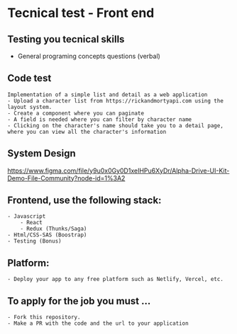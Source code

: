 # Tecnical test - Front end

## Testing you tecnical skills
* General programing concepts questions (verbal)

## Code test
    Implementation of a simple list and detail as a web application
    - Upload a character list from https://rickandmortyapi.com using the layout system.
    - Create a component where you can paginate
    - A field is needed where you can filter by character name 
    - Clicking on the character's name should take you to a detail page, where you can view all the character's information


## System Design
https://www.figma.com/file/y9u0x0Gy0D1xeIHPu6XyDr/Alpha-Drive-UI-Kit-Demo-File-Community?node-id=1%3A2

## Frontend, use the following stack:
    - Javascript
        - React
        - Redux (Thunks/Saga)
    - Html/CSS-SAS (Boostrap)
    - Testing (Bonus)

## Platform:
    - Deploy your app to any free platform such as Netlify, Vercel, etc.

## To apply for the job you must ...
    - Fork this repository. 
    - Make a PR with the code and the url to your application

